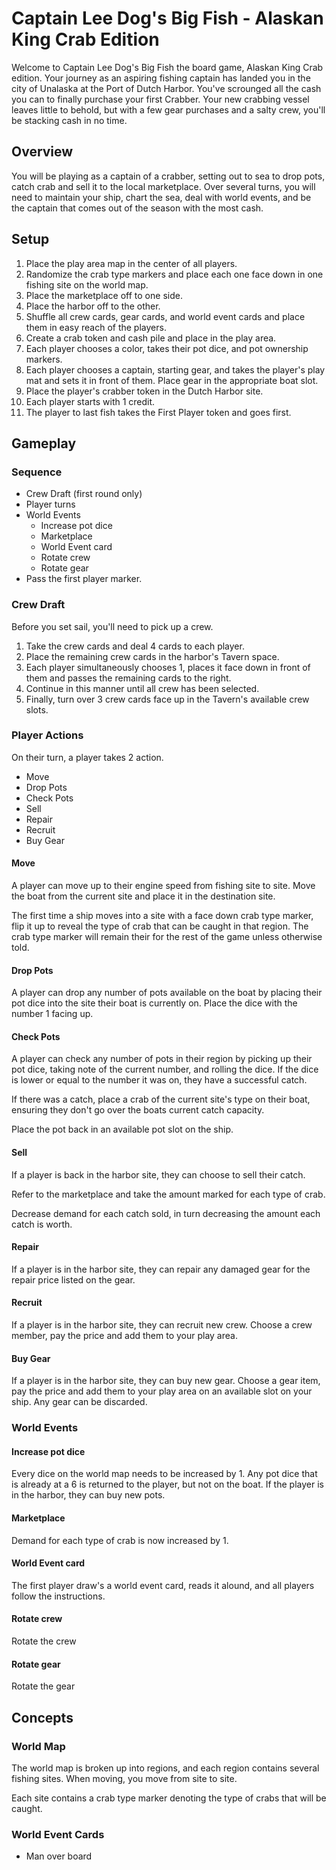 # Captain Lee Dog's Big Fish - Alaskan King Crab Edition

Welcome to Captain Lee Dog's Big Fish the board game, Alaskan King Crab edition. Your journey as an aspiring fishing captain has landed you in the city of Unalaska at the Port of Dutch Harbor. You've scrounged all the cash you can to finally purchase your first Crabber. Your new crabbing vessel leaves little to behold, but with a few gear purchases and a salty crew, you'll be stacking cash in no time.

## Overview

You will be playing as a captain of a crabber, setting out to sea to drop pots, catch crab and sell it to the local marketplace. Over several turns, you will need to maintain your ship, chart the sea, deal with world events, and be the captain that comes out of the season with the most cash.


## Setup

1. Place the play area map in the center of all players.
2. Randomize the crab type markers and place each one face down in one fishing site on the world map.
3. Place the marketplace off to one side.
4. Place the harbor off to the other.
5. Shuffle all crew cards, gear cards, and world event cards and place them in easy reach of the players.
6. Create a crab token and cash pile and place in the play area.
7. Each player chooses a color, takes their pot dice, and pot ownership markers.
8. Each player chooses a captain, starting gear, and takes the player's play mat and sets it in front of them. Place gear in the appropriate boat slot.
9. Place the player's crabber token in the Dutch Harbor site.
10. Each player starts with 1 credit.
11. The player to last fish takes the First Player token and goes first.

## Gameplay

### Sequence

- Crew Draft (first round only)
- Player turns
- World Events
  - Increase pot dice
  - Marketplace
  - World Event card
  - Rotate crew
  - Rotate gear
- Pass the first player marker.

### Crew Draft

Before you set sail, you'll need to pick up a crew.

1. Take the crew cards and deal 4 cards to each player.
2. Place the remaining crew cards in the harbor's Tavern space.
3. Each player simultaneously chooses 1, places it face down in front of them and passes the remaining cards to the right.
4. Continue in this manner until all crew has been selected.
5. Finally, turn over 3 crew cards face up in the Tavern's available crew slots.

### Player Actions

On their turn, a player takes 2 action.

- Move
- Drop Pots
- Check Pots
- Sell
- Repair
- Recruit
- Buy Gear

#### Move

A player can move up to their engine speed from fishing site to site. Move the boat from the current site and place it in the destination site.

The first time a ship moves into a site with a face down crab type marker, flip it up to reveal the type of crab that can be caught in that region. The crab type marker will remain their for the rest of the game unless otherwise told.

#### Drop Pots

A player can drop any number of pots available on the boat by placing their pot dice into the site their boat is currently on. Place the dice with the number 1 facing up.

#### Check Pots

A player can check any number of pots in their region by picking up their pot dice, taking note of the current number, and rolling the dice. If the dice is lower or equal to the number it was on, they have a successful catch. 

If there was a catch, place a crab of the current site's type on their boat, ensuring they don't go over the boats current catch capacity.

Place the pot back in an available pot slot on the ship.

#### Sell

If a player is back in the harbor site, they can choose to sell their catch.

Refer to the marketplace and take the amount marked for each type of crab.

Decrease demand for each catch sold, in turn decreasing the amount each catch is worth.

#### Repair

If a player is in the harbor site, they can repair any damaged gear for the repair price listed on the gear.

#### Recruit

If a player is in the harbor site, they can recruit new crew. Choose a crew member, pay the price and add them to your play area.

#### Buy Gear

If a player is in the harbor site, they can buy new gear. Choose a gear item, pay the price and add them to your play area on an available slot on your ship. Any gear can be discarded.


### World Events

#### Increase pot dice

Every dice on the world map needs to be increased by 1. Any pot dice that is already at a 6 is returned to the player, but not on the boat.
If the player is in the harbor, they can buy new pots.

#### Marketplace

Demand for each type of crab is now increased by 1.

#### World Event card

The first player draw's a world event card, reads it alound, and all players follow the instructions.

#### Rotate crew

Rotate the crew

#### Rotate gear

Rotate the gear

## Concepts

### World Map

The world map is broken up into regions, and each region contains several fishing sites. When moving, you move from site to site.

Each site contains a crab type marker denoting the type of crabs that will be caught.

### World Event Cards

- Man over board

